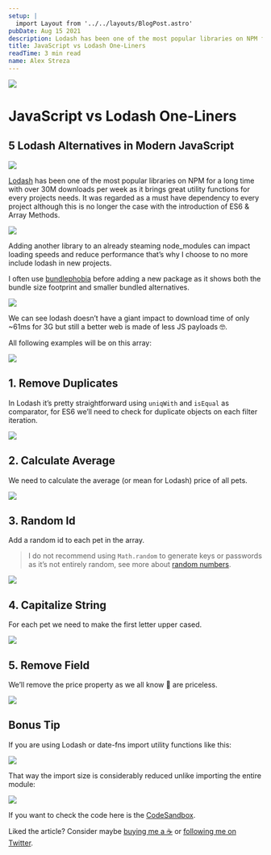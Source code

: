 ```yaml
---
setup: |
  import Layout from '../../layouts/BlogPost.astro'
pubDate: Aug 15 2021
description: Lodash has been one of the most popular libraries on NPM for a long time with over 30M downloads per week as it brings great utility functions for every projects needs. It was regarded as a must have…
title: JavaScript vs Lodash One-Liners
readTime: 3 min read
name: Alex Streza
---
```


![](https://miro.medium.com/max/1400/0*f5BDC920YkkwYRip)

# JavaScript vs Lodash One-Liners

## 5 Lodash Alternatives in Modern JavaScript

![](https://miro.medium.com/max/1142/0*OZ8LBrH-0zYmScST)

[Lodash](https://lodash.com/) has been one of the most popular libraries on NPM for a long time with over 30M downloads per week as it brings great utility functions for every projects needs. It was regarded as a must have dependency to every project although this is no longer the case with the introduction of ES6 & Array Methods.

![](https://miro.medium.com/max/866/0*7Ww6epHgMZo02lzB)

Adding another library to an already steaming node_modules can impact loading speeds and reduce performance that’s why I choose to no more include lodash in new projects.

I often use [bundlephobia](https://bundlephobia.com/) before adding a new package as it shows both the bundle size footprint and smaller bundled alternatives.

![](https://miro.medium.com/max/1400/0*jDayAguz1lOsL9E1)

We can see lodash doesn’t have a giant impact to download time of only ~61ms for 3G but still a better web is made of less JS payloads 🤓.

All following examples will be on this array:

![](https://miro.medium.com/max/1400/1*Lun-eASFJGO2v6R_NUV2RA.png)

## 1\. Remove Duplicates

In Lodash it’s pretty straightforward using `uniqWith` and `isEqual` as comparator, for ES6 we’ll need to check for duplicate objects on each filter iteration.

![](https://miro.medium.com/max/1400/1*5wEsZHQMxXdlurzWsAGUaA.png)

## 2\. Calculate Average

We need to calculate the average (or mean for Lodash) price of all pets.

![](https://miro.medium.com/max/1400/1*EH0poGjgYfEeLO1b_d2bcQ.png)

## 3\. Random Id

Add a random id to each pet in the array.

> I do not recommend using `Math.random` to generate keys or passwords as it’s not entirely random, see more about [random numbers](https://www.random.org/randomness/).

![](https://miro.medium.com/max/1400/1*ac5Ews1eQqSsamZYC-2UlQ.png)

## 4\. Capitalize String

For each pet we need to make the first letter upper cased.

![](https://miro.medium.com/max/1400/1*RLjk2s8TmH-EfEbhBulCHw.png)

## 5\. Remove Field

We’ll remove the price property as we all know 🐶 are priceless.

![](https://miro.medium.com/max/1400/1*d_fs9VP6UQhE89I7-qmkRA.png)

## Bonus Tip

If you are using Lodash or date-fns import utility functions like this:

![](https://miro.medium.com/max/1400/1*KlHQfXN3lfe43dx0YAJVsQ.png)

That way the import size is considerably reduced unlike importing the entire module:

![](https://miro.medium.com/max/1400/1*BtbKcb7e9_PejpOz-mXt6g.png)

If you want to check the code here is the [CodeSandbox](https://codesandbox.io/s/lodash-vs-es6-6g8h4?file=/src/index.js).

<!-- link -->

Liked the article? Consider maybe [buying me a ☕](https://buymeacoffee.com/snappy.guy) or [following me on Twitter](https://twitter.com/alex_streza).
